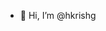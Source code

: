 - 👋 Hi, I’m @hkrishg

<!---
hkrishg/hkrishg is a ✨ special ✨ repository because its `README.md` (this file) appears on your GitHub profile.
You can click the Preview link to take a look at your changes.
--->
